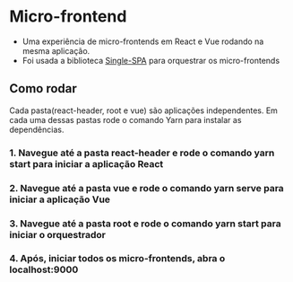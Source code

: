 # Micro-frontend

- Uma experiência de micro-frontends em React e Vue rodando na mesma aplicação.
- Foi usada a biblioteca [Single-SPA](https://single-spa.js.org/) para orquestrar os micro-frontends

## Como rodar
Cada pasta(react-header, root e vue) são aplicações independentes. Em cada uma dessas pastas rode o comando Yarn para instalar as dependências.

### 1. Navegue até a pasta react-header e rode o comando yarn start para iniciar a aplicação React
### 2. Navegue até a pasta vue e rode o comando yarn serve para iniciar a aplicação Vue
### 3. Navegue até a pasta root e rode o comando yarn start para iniciar o orquestrador
### 4. Após, iniciar todos os micro-frontends, abra o localhost:9000

